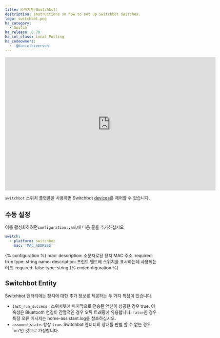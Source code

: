 ```yaml
---
title: 스위치봇(Switchbot)
description: Instructions on how to set up Switchbot switches.
logo: switchbot.png
ha_category:
  - Switch
ha_release: 0.78
ha_iot_class: Local Polling
ha_codeowners:
  - '@danielhiversen'
---
```


<iframe width="690" height="437" src="https://www.youtube.com/embed/jYYVih2uNmM" frameborder="0" allow="accelerometer; autoplay; encrypted-media; gyroscope; picture-in-picture" allowfullscreen></iframe>

`switchbot` 스위치 플랫폼을 사용하면 Switchbot [devices](https://www.switch-bot.com/)를 제어할 수 있습니다.

## 수동 설정

이를 활성화하려면`configuration.yaml`에 다음 줄을 추가하십시오

```yaml
switch:
  - platform: switchbot
    mac: 'MAC_ADDRESS'
```

{% configuration %}
mac:
  description: 소문자로된 장치 MAC 주소.
  required: true
  type: string
name:
  description: 프런트 엔드에 스위치를 표시하는데 사용되는 이름.
  required: false
  type: string
{% endconfiguration %}

## Switchbot Entity

Switchbot 엔터티에는 장치에 대한 추가 정보를 제공하는 두 가지 특성이 있습니다.

- `last_run_success` : 스위치봇에 마지막으로 전송된 액션이 성공한 경우 true. 이 속성은 Bluetooth 연결이 간헐적인 경우 오류 트래핑에 유용합니다. `false`인 경우 특정 오류 메시지는 home-assistant.log를 참조하십시오.
- `assumed_state`: 항상 `true`. Switchbot 엔티티의 상태를 판별 할 수 없는 경우 'on'인 것으로 가정합니다.
